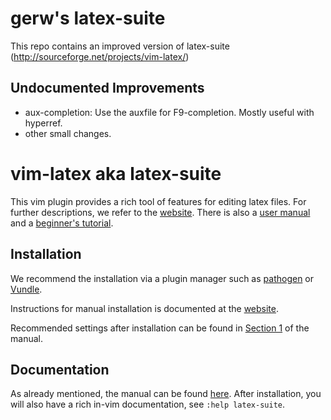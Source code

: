 # gerw's latex-suite

This repo contains an improved version of latex-suite (http://sourceforge.net/projects/vim-latex/)

## Undocumented Improvements

* aux-completion: Use the auxfile for F9-completion. Mostly useful with hyperref.
* other small changes.

# vim-latex aka latex-suite

This vim plugin provides a rich tool of features for editing latex files.
For further descriptions, we refer to
the [website](http://vim-latex.sourceforge.net/).
There is also a [user manual](http://vim-latex.sourceforge.net/index.php?subject=manual&title=Manual#user-manual)
and a [beginner's tutorial](http://vim-latex.sourceforge.net/index.php?subject=manual&title=Tutorial#tutorial).


## Installation
We recommend the installation via a plugin manager such as [pathogen](https://github.com/tpope/vim-pathogen) or [Vundle](https://github.com/gmarik/vundle).

Instructions for manual installation is documented at the [website](http://vim-latex.sourceforge.net/index.php?subject=download).

Recommended settings after installation can be found in [Section 1](http://vim-latex.sourceforge.net/documentation/latex-suite.html#recommended-settings) of the manual.

## Documentation
As already mentioned, the manual can be found [here](http://vim-latex.sourceforge.net/index.php?subject=manual&title=Manual#user-manual).
After installation, you will also have a rich in-vim documentation, see `:help latex-suite`.
